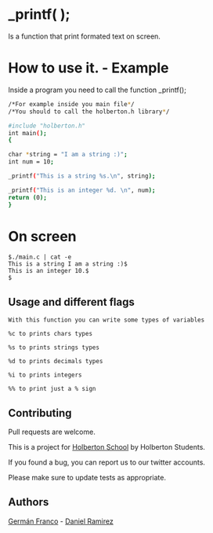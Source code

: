 # _printf( );

Is a function that print formated text on screen.
# How to use it. - Example

Inside a program you need to call the function _printf();
```bash
/*For example inside you main file*/
/*You should to call the holberton.h library*/

#include "holberton.h"
int main();
{

char *string = "I am a string :)";
int num = 10;

_printf("This is a string %s.\n", string);

_printf("This is an integer %d. \n", num);
return (0);
}
```
# On screen
```
$./main.c | cat -e
This is a string I am a string :)$
This is an integer 10.$
$
```

## Usage and different flags

```flags
With this function you can write some types of variables

%c to prints chars types

%s to prints strings types

%d to prints decimals types

%i to prints integers

%% to print just a % sign
```

## Contributing
Pull requests are welcome.

This is a project for [Holberton School](https://www.holbertonschool.com) by Holberton Students.

If you found a bug, you can report us to our twitter accounts.

Please make sure to update tests as appropriate.

## Authors
[Germán Franco](https://twitter.com/gefrancof) - [Daniel Ramirez](https://twitter.com/gomba662)